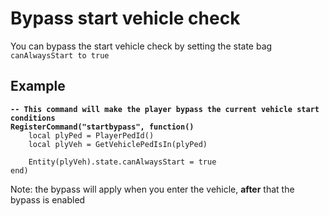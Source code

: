 # Bypass start vehicle check

You can bypass the start vehicle check by setting the state bag `canAlwaysStart to true`

## Example

<pre class="language-lua"><code class="lang-lua"><strong>-- This command will make the player bypass the current vehicle start conditions
</strong><strong>RegisterCommand("startbypass", function()
</strong>    local plyPed = PlayerPedId()
    local plyVeh = GetVehiclePedIsIn(plyPed)
    
    Entity(plyVeh).state.canAlwaysStart = true
end)
</code></pre>

Note: the bypass will apply when you enter the vehicle, **after** that the bypass is enabled
